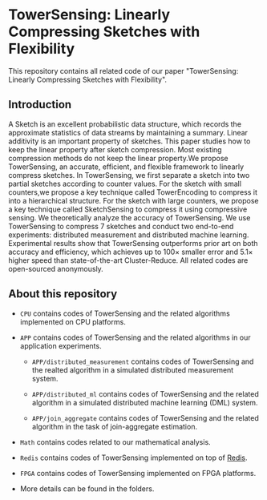# TowerSensing: Linearly Compressing Sketches with Flexibility

This repository contains all related code of our paper "TowerSensing: Linearly Compressing Sketches with Flexibility". 

## Introduction

A Sketch is an excellent probabilistic data structure, which records the approximate statistics of data streams by maintaining a summary. Linear additivity is an important property of sketches. This paper studies how to keep the linear property after sketch compression. Most existing compression methods do not keep the linear property.We propose TowerSensing, an accurate, efficient, and flexible framework to linearly compress sketches. In TowerSensing, we first separate a sketch into two partial sketches according to counter values. For the sketch with small counters,we propose a key technique called TowerEncoding to compress it into a hierarchical structure. For the sketch with large counters, we propose a key technique called SketchSensing to compress it using compressive sensing. We theoretically analyze the accuracy of TowerSensing. We use TowerSensing to compress 7 sketches and conduct two end-to-end experiments: distributed measurement and distributed machine learning. Experimental results show that TowerSensing outperforms prior art on both accuracy and efficiency, which achieves up to 100× smaller error and 5.1× higher speed than state-of-the-art Cluster-Reduce. All related codes are open-sourced anonymously. 

## About this repository

* `CPU` contains codes of TowerSensing and the related algorithms implemented on CPU platforms. 

* `APP` contains codes of TowerSensing and the related algorithms in our application experiments. 

    * `APP/distributed_measurement` contains codes of TowerSensing and the realted algorithm in a simulated distributed measurement system. 

    * `APP/distributed_ml` contains codes of TowerSensing and the related algorithm in a simulated distributed machine learning (DML) system. 

    * `APP/join_aggregate` contains codes of TowerSensing and the related algorithm in the task of join-aggregate estimation.

* `Math` contains codes related to our mathematical analysis. 

* `Redis` contains codes of TowerSensing implemented on top of [Redis](https://redis.io/). 
 
* `FPGA` contains codes of TowerSensing implemented on FPGA platforms.

* More details can be found in the folders.